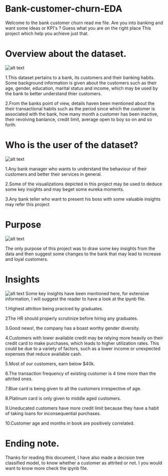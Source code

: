 # Bank-customer-churn-EDA

Welcome to the bank customer churn read me file. Are you into banking and want some ideas or KPI's ? Guess what you are on the right place
This project which help you achieve just that.

# Overview about the dataset.

![alt text](https://th.bing.com/th/id/R.fdc478d1509cf1003be684703d84ceb7?rik=244TCjt%2fnTQZIA&riu=http%3a%2f%2fdontmesswithtaxes.typepad.com%2f.a%2f6a00d8345157c669e201bb09511bd9970d-800wi&ehk=yTFZ8r3ZCceNh6HxcA3WxuWBY7q%2bnQAwpmPPM0vK2YA%3d&risl=&pid=ImgRaw&r=0)

1.This dataset pertains to a bank, its customers and their banking habits. Some background information is given about the customers such
as their age, gender, education, marital status and income, which may be used by the bank to better understand thier customers.

2.From the banks point of view, details haven been mentioned about the their transactional habits such as the period since which the customer is associated with the bank, how many month a customer has been inactive, their revolving banlance, credit limit, average open to boy so on and so forth.	

# Who is the user of the dataset?
![alt text](https://drupal-prd.unionbank.com/assets/styles/extra_large/public/image/personal/digital-banking/personal-digital-banking-man-on-ipad_min.jpg?itok=IJ9QeHAa)

1.Any bank manager who wants to understand the behaviour of their customers and better their services in general. 

2.Some of the visualizations depicted in this project may be used to deduce some key insights and may beget some eureka moments.

3.Any bank teller who want to present his boss with some valuable insights may refer this project

# Purpose

![alt text](https://cdn.searchenginejournal.com/wp-content/uploads/2016/06/Depositphotos_72102967_m-2015-380x398.jpg)

The only purpose of this project was to draw some key insights from the data and then suggest some changes to the bank that may lead to increase and loyal customers.

# Insights

![alt text](https://th.bing.com/th/id/OIP.MYCaMZgPL1uKfItltjygagHaHa?pid=ImgDet&rs=1)
Some key insights have been mentioned here, for extensive information, I will suggest the reader to have a look at the ipynb file.

1.Highest attrition being praciced by graduates.

2The HR should properly scrutinize before hiring any graduates.

3.Good news!, the company has a boast worthy gender diversity.

4.Customers with lower available credit may be relying more heavily on their credit card to make purchases, which leads to higher utilization rates. This could be due to a variety of factors, such as a lower income or unexpected expenses that reduce available cash.

5.Most of our customers, earn below $40k.

6.The transaction frequency of existing customer is 4 time more than the attrited ones.

7.Blue card is being given to all the customers irrespective of age.

8.Platinum card is only given to middle aged customers.

9.Uneducated customers have more credit limit because they have a habit of taking loans for inconsequential purchases.

10.Customer age and months in book are positively correlated.

# Ending note.

Thanks for reading this document, I have also made a decision tree classified model, to know whether a customer as attrited or not. I you would want to know more check the ipynb file.